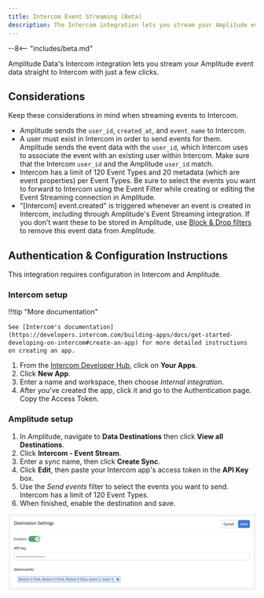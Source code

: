 ```yaml
---
title: Intercom Event Streaming (Beta)
description: The Intercom integration lets you stream your Amplitude event data to Intercom with just a few clicks.
---
```


--8<-- "includes/beta.md"

Amplitude Data's Intercom integration lets you stream your Amplitude event data straight to Intercom with just a few clicks.

## Considerations

Keep these considerations in mind when streaming events to Intercom.

- Amplitude sends the `user_id`, `created_at`, and `event_name` to Intercom.
- A user must exist in Intercom in order to send events for them. Amplitude sends the event data with the `user_id`, which Intercom uses to associate the event with an existing user within Intercom. Make sure that the Intercom `user_id` and the Amplitude `user_id` match.
- Intercom has a limit of 120 Event Types and 20 metadata (which are event properties) per Event Types. Be sure to select the events you want to forward to Intercom using the Event Filter while creating or editing the Event Streaming connection in Amplitude.
- "[Intercom] event.created" is triggered whenever an event is created in Intercom, including through Amplitude's Event Streaming integration. If you don't want these to be stored in Amplitude, use [Block & Drop filters](https://help.amplitude.com/hc/en-us/articles/5078869299099-Filter-events-with-block-filters-and-drop-filters) to remove this event data from Amplitude.

## Authentication & Configuration Instructions

This integration requires configuration in Intercom and Amplitude.

### Intercom setup

!!!tip "More documentation"

    See [Intercom's documentation](https://developers.intercom.com/building-apps/docs/get-started-developing-on-intercom#create-an-app) for more detailed instructions on creating an app.

1. From the [Intercom Developer Hub](https://developers.intercom.com/), click on **Your Apps**.
2. Click **New App**.
3. Enter a name and workspace, then choose _Internal integration_.
4. After you've created the app, click it and go to the Authentication page. Copy the Access Token.

### Amplitude setup

1. In Amplitude, navigate to **Data Destinations** then click **View all Destinations**.
2. Click **Intercom - Event Stream**.
3. Enter a sync name, then click **Create Sync**.
4. Click **Edit**, then paste your Intercom app's access token in the **API Key** box.
5. Use the _Send events_ filter to select the events you want to send. Intercom has a limit of 120 Event Types.
6. When finished, enable the destination and save.

![screenshot of the Destination Settings ](../assets/images/integrations-intercom-enable-destination.png)
